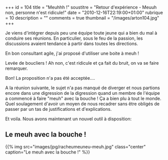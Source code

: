 +++
id = 104
title = "Meuhhh !"
soustitre = "Retour d'expérience - Meuuh non, personne n'est ridicule!"
date = "2010-12-16T22:19:00+01:00"
rubrique = 10
description = ""
comments = true
thumbnail = "/images/arton104.jpg"
+++

<div class="chapo"></div>
Je viens d'intégrer depuis peu une équipe toute jeune qui a bien du mal à conduire ses réunions. En particulier, sous le feu de la passion, les discussions avaient tendance à partir dans toutes les directions. 

En bon consultant agile, j'ai proposé d'utiliser une boite à meuh ! 

Levée de boucliers ! Ah non, c'est ridicule et ça fait du bruit, on va se faire remarquer.

Bon! La proposition n'a pas été acceptée....

A la réunion suivante, le sujet n'a pas manqué de diverger et nous partions encore dans une digression de la digression quand un membre de l'équipe a commencé à faire "meuh" avec la bouche ! Ça a bien plu à tout le monde. Quel soulagement d'avoir un moyen de nous recadrer sans être obligés de passer par un tas de justifications et d'explications.

Et voila. Nous avons maintenant un nouvel outil à disposition:
## Le meuh avec la bouche !
{{% img src="images/jpg/racheumeuneu-meuh.jpg" class="center" caption="Le meuh avec la bouche !" %}}